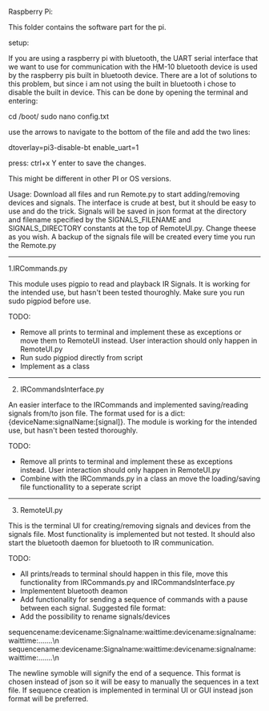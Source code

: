 Raspberry Pi:

This folder contains the software part for the pi. 

setup:

If you are using a raspberry pi with bluetooth, the UART serial interface that we want to use for communication with the HM-10 bluetooth device is used by the raspberry pis built in bluetooth device. There are a lot of solutions to this problem, but since i am not using the built in bluetooth i chose to disable the built in device. This can be done by opening the terminal and entering:

cd /boot/
sudo nano config.txt

use the arrows to navigate to the bottom of the file and add the two lines:

dtoverlay=pi3-disable-bt
enable_uart=1

press: 
ctrl+x
Y
enter
to save the changes. 

This might be different in other PI or OS versions. 

Usage:
Download all files and run Remote.py to start adding/removing devices and signals. The interface is crude at best, but it should be easy to use and do the trick. Signals will be saved in json format at the directory and filename specified by the SIGNALS_FILENAME and SIGNALS_DIRECTORY constants at the top of RemoteUI.py. Change theese as you wish. A backup of the signals file will be created every time you run the Remote.py

----------------------------------------------------------------------------
1.IRCommands.py 

This module uses pigpio to read and playback IR Signals. It is working for the intended use, but hasn't been tested thouroghly. Make sure you run sudo pigpiod before use.

TODO:
- Remove all prints to terminal and implement these as exceptions or move them to RemoteUI instead. User interaction should only happen in RemoteUI.py
- Run sudo pigpiod directly from script
- Implement as a class
----------------------------------------------------------------------------
2. IRCommandsInterface.py

An easier interface to the IRCommands and implemented saving/reading signals from/to json file. The format used for is a dict: {deviceName:signalName:[signal]}. The module is working for the intended use, but hasn't been tested thoroughly.

TODO:
- Remove all prints to terminal and implement these as exceptions instead. User interaction should only happen in RemoteUI.py
- Combine with the IRCommands.py in a class an move the loading/saving file functionallity to a seperate script
----------------------------------------------------------------------------
3. RemoteUI.py

This is the terminal UI for creating/removing signals and devices from the signals file. Most functionality is implemented but not tested. It should also start the bluetooth daemon for bluetooth to IR communication.

TODO:
- All prints/reads to terminal should happen in this file, move this functionality 	from IRCommands.py and IRCommandsInterface.py
- Implementent bluetooth deamon
- Add functionality for sending a sequence of commands with a pause between each signal. Suggested file format:
- Add the possibility to rename signals/devices

sequencename:devicename:Signalname:waittime:devicename:signalname:waittime:.......\n
sequencename:devicename:Signalname:waittime:devicename:signalname:waittime:.......\n

The newline symoble will signify the end of a sequence. This format is chosen instead of json so it will be easy to manually the sequences in a text file. If sequence creation is implemented in terminal UI or GUI instead json format will be preferred. 